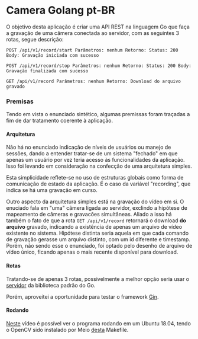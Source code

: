  # **Camera Golang** pt-BR #

O objetivo desta aplicação é criar uma API REST na linguagem Go que faça a gravação de uma câmera conectada ao servidor, com as seguintes 3 rotas, segue descrição:

`POST /api/v1/record/start
    Parâmetros: nenhum
    Retorno:
        Status: 200
        Body: Gravação iniciada com sucesso`
        
`POST /api/v1/record/stop
    Parâmetros: nenhum
    Retorno:
        Status: 200
        Body: Gravação finalizada com sucesso`
        
`GET /api/v1/record
    Parâmetros: nenhum
    Retorno: Download do arquivo gravado`

### **Premisas** ###

Tendo em vista o enunciado sintético, algumas premissas foram traçadas a fim de dar tratamento coerente à aplicação.

#### **Arquitetura** ####

Não há no enunciado indicação de níveis de usuários ou manejo de sessões, dando a entender tratar-se de um sistema "fechado" em que apenas um usuário por vez teria acesso às funcionalidades da aplicação.  Isso foi levando em consideração na confecção de uma arquitetura simples.

Esta simplicidade reflete-se no uso de estruturas globais como forma de comunicação de estado da aplicação.  É o caso da variável "recording", que indica se há uma gravação em curso.  

Outro aspecto da arquitetura simples está na gravação do vídeo em si.  O enuciado fala em "uma" câmera ligada ao servidor, exclindo a hipótese de mapeamento de câmeras e gravacões simultâneas. Aliado a isso há também o fato de que a rota `GET /api/v1/record` retornará o download **do arquivo** gravado, indicando a existência de apenas um arquivo de vídeo existente no sistema.  Hipótese distinta seria aquela em que cada comando de gravação gerasse um arquivo distinto, com um id diferente e timestamp.  Porém, não sendo esse o enunciado, foi optado pelo desenho de arquivo de vídeo único, ficando apenas o mais recente disponível para download. 

#### **Rotas** ####

Tratando-se de apenas 3 rotas, possivelmente a melhor opção seria usar o [servidor](https://golang.org/pkg/net/http/#Server) da biblioteca padrão do Go.

Porém, aproveitei a oportunidade para testar o framework [Gin](https://github.com/gin-gonic/gin).

#### **Rodando** ####

[Neste](https://www.youtube.com/watch?v=WVOHA0BA0r0&t=3s) vídeo é possível ver o programa rodando em um Ubuntu 18.04, tendo o OpenCV sido instalado por Meio [desta](https://github.com/hybridgroup/gocv/blob/master/Makefile) Makefile.


